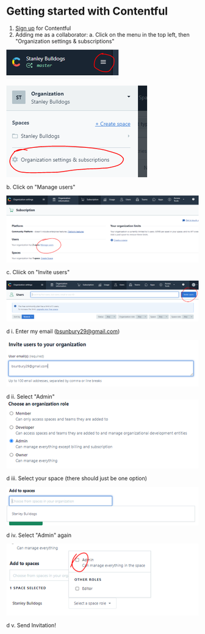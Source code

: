 
# Getting started with Contentful

1. [Sign up](https://www.contentful.com/sign-up/) for Contentful
2. Adding me as a collaborator:
  a. Click on the menu in the top left, then "Organization settings & subscriptions"
  
  ![header](./images/header.PNG)
  
  ![org-settings](./images/organization-settings-subs.PNG)
  
  b. Click on "Manage users"
  
  ![manage-users](./images/manage-users.PNG)
  
  c. Cliick on "Invite users"
  
  ![invite-users](./images/invite-users.PNG)
  
  d i. Enter my email (bsunbury29@gmail.com)
  
  ![enter-email](./images/enter-email.PNG)
  
  d ii. Select "Admin"
  ![select-admin](./images/select-admin.PNG)
  
  d iii. Select your space (there should just be one option)
  
  ![add-to-space](./images/add-to-space.PNG)
  
  d iv. Select "Admin" again
  
  ![select-admin-again](./images/select-admin-again.PNG)
  
  d v. Send Invitation!

